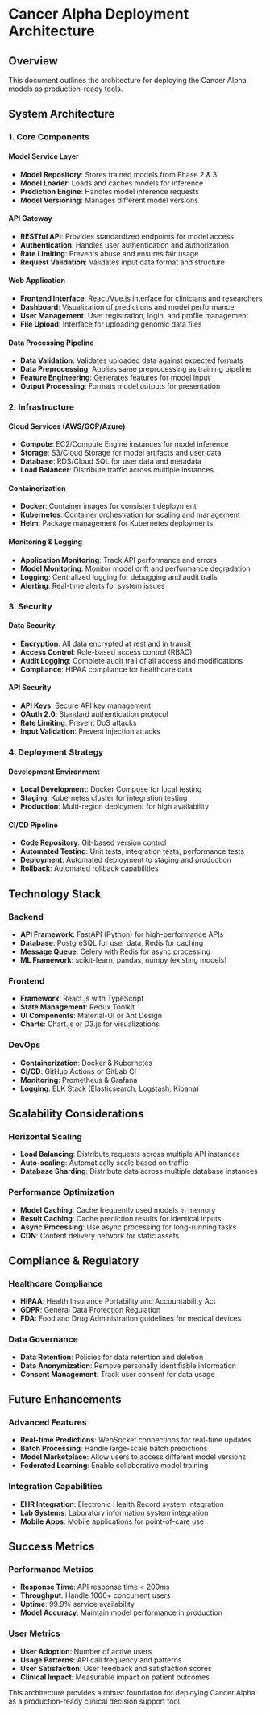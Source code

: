 # Cancer Alpha Deployment Architecture

## Overview
This document outlines the architecture for deploying the Cancer Alpha models as production-ready tools.

## System Architecture

### 1. Core Components

#### Model Service Layer
- **Model Repository**: Stores trained models from Phase 2 & 3
- **Model Loader**: Loads and caches models for inference
- **Prediction Engine**: Handles model inference requests
- **Model Versioning**: Manages different model versions

#### API Gateway
- **RESTful API**: Provides standardized endpoints for model access
- **Authentication**: Handles user authentication and authorization
- **Rate Limiting**: Prevents abuse and ensures fair usage
- **Request Validation**: Validates input data format and structure

#### Web Application
- **Frontend Interface**: React/Vue.js interface for clinicians and researchers
- **Dashboard**: Visualization of predictions and model performance
- **User Management**: User registration, login, and profile management
- **File Upload**: Interface for uploading genomic data files

#### Data Processing Pipeline
- **Data Validation**: Validates uploaded data against expected formats
- **Data Preprocessing**: Applies same preprocessing as training pipeline
- **Feature Engineering**: Generates features for model input
- **Output Processing**: Formats model outputs for presentation

### 2. Infrastructure

#### Cloud Services (AWS/GCP/Azure)
- **Compute**: EC2/Compute Engine instances for model inference
- **Storage**: S3/Cloud Storage for model artifacts and user data
- **Database**: RDS/Cloud SQL for user data and metadata
- **Load Balancer**: Distribute traffic across multiple instances

#### Containerization
- **Docker**: Container images for consistent deployment
- **Kubernetes**: Container orchestration for scaling and management
- **Helm**: Package management for Kubernetes deployments

#### Monitoring & Logging
- **Application Monitoring**: Track API performance and errors
- **Model Monitoring**: Monitor model drift and performance degradation
- **Logging**: Centralized logging for debugging and audit trails
- **Alerting**: Real-time alerts for system issues

### 3. Security

#### Data Security
- **Encryption**: All data encrypted at rest and in transit
- **Access Control**: Role-based access control (RBAC)
- **Audit Logging**: Complete audit trail of all access and modifications
- **Compliance**: HIPAA compliance for healthcare data

#### API Security
- **API Keys**: Secure API key management
- **OAuth 2.0**: Standard authentication protocol
- **Rate Limiting**: Prevent DoS attacks
- **Input Validation**: Prevent injection attacks

### 4. Deployment Strategy

#### Development Environment
- **Local Development**: Docker Compose for local testing
- **Staging**: Kubernetes cluster for integration testing
- **Production**: Multi-region deployment for high availability

#### CI/CD Pipeline
- **Code Repository**: Git-based version control
- **Automated Testing**: Unit tests, integration tests, performance tests
- **Deployment**: Automated deployment to staging and production
- **Rollback**: Automated rollback capabilities

## Technology Stack

### Backend
- **API Framework**: FastAPI (Python) for high-performance APIs
- **Database**: PostgreSQL for user data, Redis for caching
- **Message Queue**: Celery with Redis for async processing
- **ML Framework**: scikit-learn, pandas, numpy (existing models)

### Frontend
- **Framework**: React.js with TypeScript
- **State Management**: Redux Toolkit
- **UI Components**: Material-UI or Ant Design
- **Charts**: Chart.js or D3.js for visualizations

### DevOps
- **Containerization**: Docker & Kubernetes
- **CI/CD**: GitHub Actions or GitLab CI
- **Monitoring**: Prometheus & Grafana
- **Logging**: ELK Stack (Elasticsearch, Logstash, Kibana)

## Scalability Considerations

### Horizontal Scaling
- **Load Balancing**: Distribute requests across multiple API instances
- **Auto-scaling**: Automatically scale based on traffic
- **Database Sharding**: Distribute data across multiple database instances

### Performance Optimization
- **Model Caching**: Cache frequently used models in memory
- **Result Caching**: Cache prediction results for identical inputs
- **Async Processing**: Use async processing for long-running tasks
- **CDN**: Content delivery network for static assets

## Compliance & Regulatory

### Healthcare Compliance
- **HIPAA**: Health Insurance Portability and Accountability Act
- **GDPR**: General Data Protection Regulation
- **FDA**: Food and Drug Administration guidelines for medical devices

### Data Governance
- **Data Retention**: Policies for data retention and deletion
- **Data Anonymization**: Remove personally identifiable information
- **Consent Management**: Track user consent for data usage

## Future Enhancements

### Advanced Features
- **Real-time Predictions**: WebSocket connections for real-time updates
- **Batch Processing**: Handle large-scale batch predictions
- **Model Marketplace**: Allow users to access different model versions
- **Federated Learning**: Enable collaborative model training

### Integration Capabilities
- **EHR Integration**: Electronic Health Record system integration
- **Lab Systems**: Laboratory information system integration
- **Mobile Apps**: Mobile applications for point-of-care use

## Success Metrics

### Performance Metrics
- **Response Time**: API response time < 200ms
- **Throughput**: Handle 1000+ concurrent users
- **Uptime**: 99.9% service availability
- **Model Accuracy**: Maintain model performance in production

### User Metrics
- **User Adoption**: Number of active users
- **Usage Patterns**: API call frequency and patterns
- **User Satisfaction**: User feedback and satisfaction scores
- **Clinical Impact**: Measurable impact on patient outcomes

This architecture provides a robust foundation for deploying Cancer Alpha as a production-ready clinical decision support tool.
